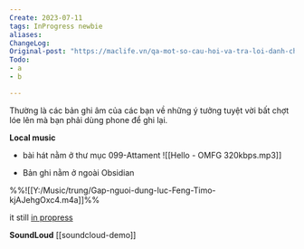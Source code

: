 ```yaml
---
Create: 2023-07-11
tags: InProgress newbie 
aliases:
ChangeLog: 
Original-post: "https://maclife.vn/qa-mot-so-cau-hoi-va-tra-loi-danh-cho-cac-ban-moi-dung-macos.html"
Todo:
- a
- b

---
```


Thường là các bản ghi âm của các bạn về những ý tưởng tuyệt vời bất chợt lóe lên mà bạn phải dùng phone để ghi lại. 

**Local music** 

- bài hát nằm ở thư mục 099-Attament
![[Hello - OMFG 320kbps.mp3]]

- Bản ghi nằm ở ngoài Obsidian

%%![[Y:/Music/trung/Gap-nguoi-dung-luc-Feng-Timo-kjAJehgOxc4.m4a]]%%

it still [in propress](https://forum.obsidian.md/t/transclude-embed-external-files-present-on-the-computer/16389/23) 

**SoundLoud** [[soundcloud-demo]]
